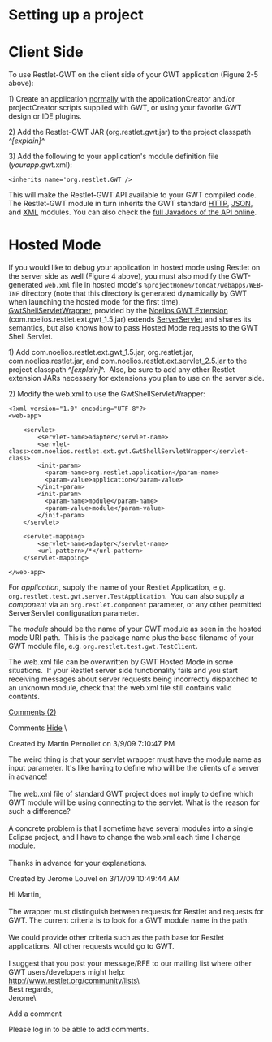 Setting up a project
====================

Client Side
===========

To use Restlet-GWT on the client side of your GWT application (Figure
2-5 above):

​1) Create an application
[normally](http://web.archive.org/web/20100429055116/http://code.google.com/webtoolkit/gettingstarted.html)
with the applicationCreator and/or projectCreator scripts supplied with
GWT, or using your favorite GWT design or IDE plugins.

​2) Add the Restlet-GWT JAR (org.restlet.gwt.jar) to the project
classpath *^[explain]^*

​3) Add the following to your application's module definition file
(*yourapp*.gwt.xml):

    <inherits name='org.restlet.GWT'/>

This will make the Restlet-GWT API available to your GWT compiled code. 
The Restlet-GWT module in turn inherits the GWT standard
[HTTP](http://web.archive.org/web/20100429055116/http://google-web-toolkit.googlecode.com/svn/javadoc/1.4/com/google/gwt/http/client/package-summary.html),
[JSON](http://web.archive.org/web/20100429055116/http://google-web-toolkit.googlecode.com/svn/javadoc/1.4/com/google/gwt/json/client/package-summary.html),
and
[XML](http://web.archive.org/web/20100429055116/http://google-web-toolkit.googlecode.com/svn/javadoc/1.4/com/google/gwt/xml/client/package-summary.html)
modules. You can also check the [full Javadocs of the API
online](http://web.archive.org/web/20100429055116/http://www.restlet.org/documentation/snapshot/gwt/).

Hosted Mode
===========

If you would like to debug your application in hosted mode using Restlet
on the server side as well (Figure 4 above), you must also modify the
GWT-generated `web.xml` file in hosted mode's
`%projectHome%/tomcat/webapps/WEB-INF` directory (note that this
directory is generated dynamically by GWT when launching the hosted mode
for the first time). 
[GwtShellServletWrapper](http://web.archive.org/web/20100429055116/http://www.restlet.org/documentation/snapshot/ext/com/noelios/restlet/ext/gwt/GwtShellServletWrapper.html),
provided by the [Noelios GWT
Extension](http://web.archive.org/web/20100429055116/http://www.restlet.org/documentation/snapshot/ext/com/noelios/restlet/ext/gwt/package-summary.html)
(com.noelios.restlet.ext.gwt\_1.5.jar) extends
[ServerServlet](http://web.archive.org/web/20100429055116/http://www.restlet.org/documentation/snapshot/ext/com/noelios/restlet/ext/servlet/ServerServlet.html)
and shares its semantics, but also knows how to pass Hosted Mode
requests to the GWT Shell Servlet.

​1) Add com.noelios.restlet.ext.gwt\_1.5.jar, org.restlet.jar,
com.noelios.restlet.jar, and com.noelios.restlet.ext.servlet\_2.5.jar to
the project classpath ^*[explain]*^.  Also, be sure to add any other
Restlet extension JARs necessary for extensions you plan to use on the
server side.

​2) Modify the web.xml to use the GwtShellServletWrapper:

    <?xml version="1.0" encoding="UTF-8"?>
    <web-app>

        <servlet>
            <servlet-name>adapter</servlet-name>
            <servlet-class>com.noelios.restlet.ext.gwt.GwtShellServletWrapper</servlet-class>
            <init-param>
              <param-name>org.restlet.application</param-name>
              <param-value>application</param-value>
            </init-param>
            <init-param>
              <param-name>module</param-name>
              <param-value>module</param-value>
            </init-param>
        </servlet>
        
        <servlet-mapping>
            <servlet-name>adapter</servlet-name>
            <url-pattern>/*</url-pattern>
        </servlet-mapping>

    </web-app>

For *application*, supply the name of your Restlet Application, e.g.
`org.restlet.test.gwt.server.TestApplication`.  You can also supply a
*component* via an `org.restlet.component` parameter, or any other
permitted ServerServlet configuration parameter.

The *module* should be the name of your GWT module as seen in the hosted
mode URI path.  This is the package name plus the base filename of your
GWT module file, e.g. `org.restlet.test.gwt.TestClient`.

The web.xml file can be overwritten by GWT Hosted Mode in some
situations.  If your Restlet server side functionality fails and you
start receiving messages about server requests being incorrectly
dispatched to an unknown module, check that the web.xml file still
contains valid contents.

[Comments
(2)](http://web.archive.org/web/20100429055116/http://wiki.restlet.org/docs_1.1/13-restlet/144-restlet/186-restlet.html#)

Comments
[Hide](http://web.archive.org/web/20100429055116/http://wiki.restlet.org/docs_1.1/13-restlet/144-restlet/186-restlet.html#)
\

Created by Martin Pernollet on 3/9/09 7:10:47 PM

The weird thing is that your servlet wrapper must have the module name
as input parameter. It's like having to define who will be the clients
of a server in advance!\
 \
The web.xml file of standard GWT project does not imply to define which
GWT module will be using connecting to the servlet. What is the reason
for such a difference? \
 \
A concrete problem is that I sometime have several modules into a single
Eclipse project, and I have to change the web.xml each time I change
module.\
 \
Thanks in advance for your explanations.

Created by Jerome Louvel on 3/17/09 10:49:44 AM

Hi Martin,\
 \
The wrapper must distinguish between requests for Restlet and requests
for GWT. The current criteria is to look for a GWT module name in the
path. \
 \
We could provide other criteria such as the path base for Restlet
applications. All other requests would go to GWT.\
 \
I suggest that you post your message/RFE to our mailing list where other
GWT users/developers might help:\
http://www.restlet.org/community/lists\
 \
Best regards,\
Jerome\

Add a comment

Please log in to be able to add comments.
